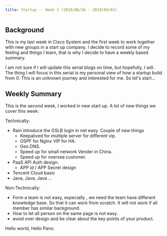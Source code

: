 ```yaml
---
title: Startup -- Week 2 (2019/08/26 - 2019/09/01)
---
```




## Background 

This is my last week in Cisco System and the first week to work together with new groups in a start up company. I decide to record some of my feeling and things I learn, that is why I decide to have a weekly based summary.

I am not sure if I will update this serial blogs on time, but hopefully, I will. The thing I will focus in this serial is my personal view of how a startup build from 0. This is an unknown journey and interested for me. So let's start...



## Weekly Summary

This is the second week, I worked in new start up. A lot of new things we cover this week:

Technically:

- Rain introduce the GSLB login in net easy. Couple of new things 
  - Keepalived for multiple server for different vip.
  - OSPF for Nginx VIP for HA.
  - Geo DNS.
  - Speed up for small network Vender in China.
  - Speed up for oversea customer.
- PaaS API Auth design:
  - APP id / APP Secret design
- Tencent Cloud basic
- Java, Java, Java ...



Non-Technically:

* Form a team is not easy, especially , we need the team have different knowledge base. So that it can work from scratch. It will not work if all member has similar background.
* How to let all person on the same page is not easy.
* avoid over design and be clear about the key points of your product.



Hello world, Hello Pano.